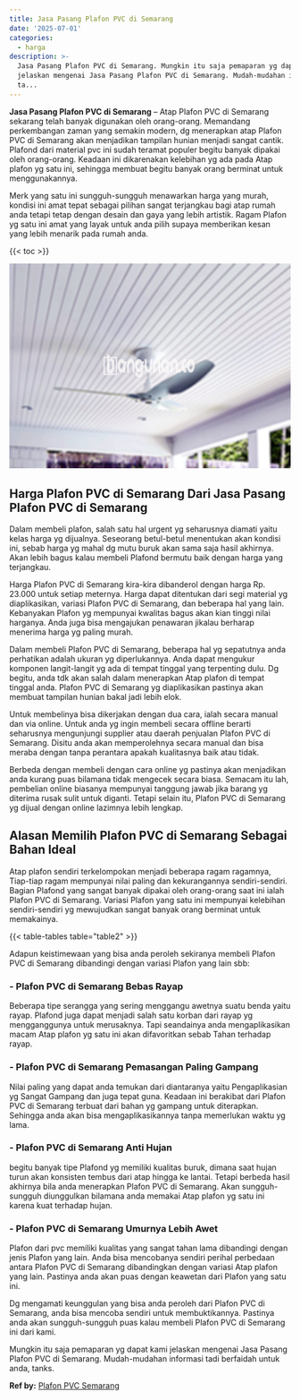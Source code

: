 ```yaml
---
title: Jasa Pasang Plafon PVC di Semarang
date: '2025-07-01'
categories:
  - harga
description: >-
  Jasa Pasang Plafon PVC di Semarang. Mungkin itu saja pemaparan yg dapat kami
  jelaskan mengenai Jasa Pasang Plafon PVC di Semarang. Mudah-mudahan informasi
  ta...
---
```


**Jasa Pasang Plafon PVC di Semarang** – Atap Plafon PVC di Semarang sekarang telah banyak digunakan oleh orang-orang. Memandang perkembangan zaman yang semakin modern, dg menerapkan atap Plafon PVC di Semarang akan menjadikan tampilan hunian menjadi sangat cantik. Plafond dari material pvc ini sudah teramat populer begitu banyak dipakai oleh orang-orang. Keadaan ini dikarenakan kelebihan yg ada pada Atap plafon yg satu ini, sehingga membuat begitu banyak orang berminat untuk menggunakannya.

Merk yang satu ini sungguh-sungguh menawarkan harga yang murah, kondisi ini amat tepat sebagai pilihan sangat terjangkau bagi atap rumah anda tetapi tetap dengan desain dan gaya yang lebih artistik. Ragam Plafon yg satu ini amat yang layak untuk anda pilih supaya memberikan kesan yang lebih menarik pada rumah anda.

{{< toc >}}

![Jasa Pasang Plafon PVC di Semarang](/images/flafond-pvc-murah30.png)

## Harga Plafon PVC di Semarang Dari Jasa Pasang Plafon PVC di Semarang

Dalam membeli plafon, salah satu hal urgent yg seharusnya diamati yaitu kelas harga yg dijualnya. Seseorang betul-betul menentukan akan kondisi ini, sebab harga yg mahal dg mutu buruk akan sama saja hasil akhirnya. Akan lebih bagus kalau membeli Plafond bermutu baik dengan harga yang terjangkau.

Harga Plafon PVC di Semarang kira-kira dibanderol dengan harga Rp. 23.000 untuk setiap meternya. Harga dapat ditentukan dari segi material yg diaplikasikan, variasi Plafon PVC di Semarang, dan beberapa hal yang lain. Kebanyakan Plafon yg mempunyai kwalitas bagus akan kian tinggi nilai harganya. Anda juga bisa mengajukan penawaran jikalau berharap menerima harga yg paling murah.

Dalam membeli Plafon PVC di Semarang, beberapa hal yg sepatutnya anda perhatikan adalah ukuran yg diperlukannya. Anda dapat mengukur komponen langit-langit yg ada di tempat tinggal yang terpenting dulu. Dg begitu, anda tdk akan salah dalam menerapkan Atap plafon di tempat tinggal anda. Plafon PVC di Semarang yg diaplikasikan pastinya akan membuat tampilan hunian bakal jadi lebih elok.

Untuk membelinya bisa dikerjakan dengan dua cara, ialah secara manual dan via online. Untuk anda yg ingin membeli secara offline berarti seharusnya mengunjungi supplier atau daerah penjualan Plafon PVC di Semarang. Disitu anda akan memperolehnya secara manual dan bisa meraba dengan tanpa perantara apakah kualitasnya baik atau tidak.

Berbeda dengan membeli dengan cara online yg pastinya akan menjadikan anda kurang puas bilamana tidak mengecek secara biasa. Semacam itu lah, pembelian online biasanya mempunyai tanggung jawab jika barang yg diterima rusak sulit untuk diganti. Tetapi selain itu, Plafon PVC di Semarang yg dijual dengan online lazimnya lebih lengkap.

## Alasan Memilih Plafon PVC di Semarang Sebagai Bahan Ideal

Atap plafon sendiri terkelompokan menjadi beberapa ragam ragamnya, Tiap-tiap ragam mempunyai nilai paling dan kekurangannya sendiri-sendiri. Bagian Plafond yang sangat banyak dipakai oleh orang-orang saat ini ialah Plafon PVC di Semarang. Variasi Plafon yang satu ini mempunyai kelebihan sendiri-sendiri yg mewujudkan sangat banyak orang berminat untuk memakainya.

{{< table-tables table="table2" >}}

Adapun keistimewaan yang bisa anda peroleh sekiranya membeli Plafon PVC di Semarang dibandingi dengan variasi Plafon yang lain sbb:

### \- Plafon PVC di Semarang Bebas Rayap

Beberapa tipe serangga yang sering menggangu awetnya suatu benda yaitu rayap. Plafond juga dapat menjadi salah satu korban dari rayap yg mengganggunya untuk merusaknya. Tapi seandainya anda mengaplikasikan macam Atap plafon yg satu ini akan difavoritkan sebab Tahan terhadap rayap.

### \- Plafon PVC di Semarang Pemasangan Paling Gampang

Nilai paling yang dapat anda temukan dari diantaranya yaitu Pengaplikasian yg Sangat Gampang dan juga tepat guna. Keadaan ini berakibat dari Plafon PVC di Semarang terbuat dari bahan yg gampang untuk diterapkan. Sehingga anda akan bisa mengaplikasikannya tanpa memerlukan waktu yg lama.

### \- Plafon PVC di Semarang Anti Hujan

begitu banyak tipe Plafond yg memiliki kualitas buruk, dimana saat hujan turun akan konsisten tembus dari atap hingga ke lantai. Tetapi berbeda hasil akhirnya bila anda menerapkan Plafon PVC di Semarang. Akan sungguh-sungguh diunggulkan bilamana anda memakai Atap plafon yg satu ini karena kuat terhadap hujan.

### \- Plafon PVC di Semarang Umurnya Lebih Awet

Plafon dari pvc memiliki kualitas yang sangat tahan lama dibandingi dengan jenis Plafon yang lain. Anda bisa mencobanya sendiri perihal perbedaan antara Plafon PVC di Semarang dibandingkan dengan variasi Atap plafon yang lain. Pastinya anda akan puas dengan keawetan dari Plafon yang satu ini.

Dg mengamati keunggulan yang bisa anda peroleh dari Plafon PVC di Semarang, anda bisa mencoba sendiri untuk membuktikannya. Pastinya anda akan sungguh-sungguh puas kalau membeli Plafon PVC di Semarang ini dari kami.

Mungkin itu saja pemaparan yg dapat kami jelaskan mengenai Jasa Pasang Plafon PVC di Semarang. Mudah-mudahan informasi tadi berfaidah untuk anda, tanks.

**Ref by:** [Plafon PVC Semarang](https://id.wikipedia.org/wiki/Plafon)
